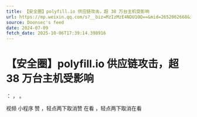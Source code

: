 ```yaml
---
title: 【安全圈】polyfill.io 供应链攻击，超 38 万台主机受影响
url: https://mp.weixin.qq.com/s?__biz=MzIzMzE4NDU1OQ==&mid=2652062668&idx=4&sn=cb30e553d9d3ddfb7b695551ec5aa20a
source: Doonsec's feed
date: 2024-07-09
fetch_date: 2025-10-06T17:39:14.398916
---
```


# 【安全圈】polyfill.io 供应链攻击，超 38 万台主机受影响

：
，
。

视频
小程序
赞
，轻点两下取消赞
在看
，轻点两下取消在看
